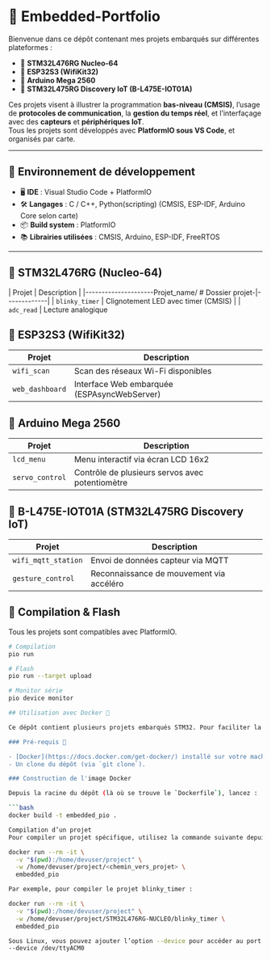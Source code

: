 # 🧠 Embedded-Portfolio

Bienvenue dans ce dépôt contenant mes projets embarqués sur différentes plateformes :

- 🔷 **STM32L476RG Nucleo-64**
- 🔷 **ESP32S3 (WifiKit32)**
- 🔷 **Arduino Mega 2560**
- 🔷 **STM32L475RG Discovery IoT (B-L475E-IOT01A)**

Ces projets visent à illustrer la programmation **bas-niveau (CMSIS)**, l’usage de **protocoles de communication**, la **gestion du temps réel**, et l’interfaçage avec des **capteurs** et **périphériques IoT**.  
Tous les projets sont développés avec **PlatformIO sous VS Code**, et organisés par carte.

---

## 🧰 Environnement de développement

- 🖥️ **IDE** : Visual Studio Code + PlatformIO  
- 🛠️ **Langages** : C / C++, Python(scripting) (CMSIS, ESP-IDF, Arduino Core selon carte)  
- 📦 **Build system** : PlatformIO  
- 📚 **Librairies utilisées** : CMSIS, Arduino, ESP-IDF, FreeRTOS

---

## 📘 STM32L476RG (Nucleo-64)

| Projet               | Description |
|---------------------Projet_name/             # Dossier projet-|-------------|
| `blinky_timer`       | Clignotement LED avec timer (CMSIS) |
| `adc_read`           | Lecture analogique       


## 📘 ESP32S3 (WifiKit32)

| Projet              | Description |
|---------------------|-------------|
| `wifi_scan`         | Scan des réseaux Wi-Fi disponibles |
| `web_dashboard`     | Interface Web embarquée (ESPAsyncWebServer) |


## 📘 Arduino Mega 2560

| Projet           | Description |
|------------------|-------------|
| `lcd_menu`       | Menu interactif via écran LCD 16x2 |
| `servo_control`  | Contrôle de plusieurs servos avec potentiomètre |



## 📘 B-L475E-IOT01A (STM32L475RG Discovery IoT)

| Projet                | Description |
|------------------------|-------------|
| `wifi_mqtt_station`    | Envoi de données capteur via MQTT |
| `gesture_control`      | Reconnaissance de mouvement via accéléro |


## 🔧 Compilation & Flash

Tous les projets sont compatibles avec PlatformIO.

```bash
# Compilation
pio run

# Flash
pio run --target upload

# Monitor série
pio device monitor

## Utilisation avec Docker 🐳

Ce dépôt contient plusieurs projets embarqués STM32. Pour faciliter la compilation, le flash et le debug, un environnement Docker est fourni. Cela permet de garantir un environnement de développement cohérent et portable, sans nécessiter d'installation locale complexe.

### Pré-requis 🔧

- [Docker](https://docs.docker.com/get-docker/) installé sur votre machine.
- Un clone du dépôt (via `git clone`).

### Construction de l'image Docker

Depuis la racine du dépôt (là où se trouve le `Dockerfile`), lancez :

```bash
docker build -t embedded_pio .

Compilation d’un projet
Pour compiler un projet spécifique, utilisez la commande suivante depuis la racine du dépôt :

docker run --rm -it \
  -v "$(pwd):/home/devuser/project" \
  -w /home/devuser/project/<chemin_vers_projet> \
  embedded_pio

Par exemple, pour compiler le projet blinky_timer :

docker run --rm -it \
  -v "$(pwd):/home/devuser/project" \
  -w /home/devuser/project/STM32L476RG-NUCLEO/blinky_timer \
  embedded_pio

Sous Linux, vous pouvez ajouter l’option --device pour accéder au port USB, par exemple :
--device /dev/ttyACM0
